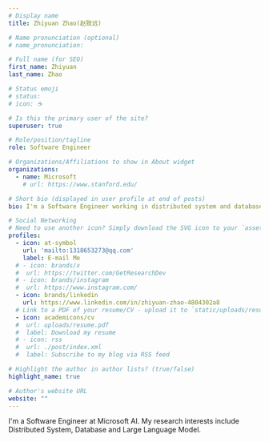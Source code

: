 ```yaml
---
# Display name
title: Zhiyuan Zhao(赵致远)

# Name pronunciation (optional)
# name_pronunciation: 

# Full name (for SEO)
first_name: Zhiyuan
last_name: Zhao

# Status emoji
# status:
# icon: ☕️

# Is this the primary user of the site?
superuser: true

# Role/position/tagline
role: Software Engineer

# Organizations/Affiliations to show in About widget
organizations:
  - name: Microsoft
    # url: https://www.stanford.edu/

# Short bio (displayed in user profile at end of posts)
bio: I'm a Software Engineer working in distributed system and database. I enjoy turning complex problems into simple, beautiful and intuitive designs.

# Social Networking
# Need to use another icon? Simply download the SVG icon to your `assets/media/icons/` folder.
profiles:
  - icon: at-symbol
    url: 'mailto:1318653273@qq.com'
    label: E-mail Me
  # - icon: brands/x
  #  url: https://twitter.com/GetResearchDev
  # - icon: brands/instagram
  #  url: https://www.instagram.com/
  - icon: brands/linkedin
    url: https://www.linkedin.com/in/zhiyuan-zhao-4804302a8
  # Link to a PDF of your resume/CV - upload it to `static/uploads/resume.pdf`
  - icon: academicons/cv
  #  url: uploads/resume.pdf
  #  label: Download my resume
  # - icon: rss
  #  url: ./post/index.xml
  #  label: Subscribe to my blog via RSS feed

# Highlight the author in author lists? (true/false)
highlight_name: true

# Author's website URL
website: ""
---
```


I'm a Software Engineer at Microsoft AI. My research interests include Distributed System, Database and Large Language Model.
